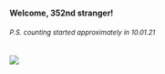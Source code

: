 #### Welcome, 352nd stranger!

###### <sup>P.S. counting started approximately in 10.01.21</sup>

<img src="https://kraftwerk28.pp.ua/vcnt.png"></img>
